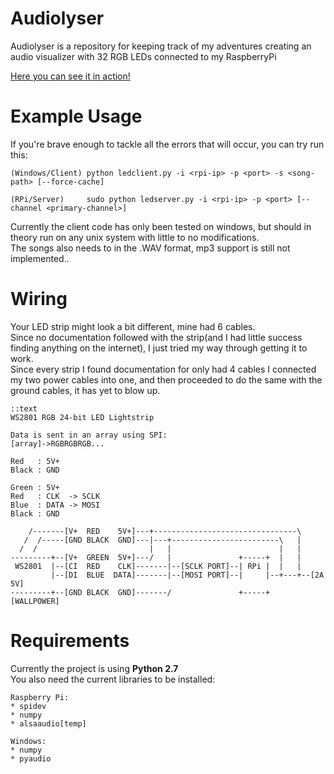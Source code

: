 # Audiolyser #

Audiolyser is a repository for keeping track of my adventures creating an audio visualizer with 32 RGB LEDs connected to my RaspberryPi

[Here you can see it in action!](http://files.milje.me/LightsLightsBaby.webm)

# Example Usage #

If you're brave enough to tackle all the errors that will occur, you can try run this:  
```
(Windows/Client) python ledclient.py -i <rpi-ip> -p <port> -s <song-path> [--force-cache]
```
```
(RPi/Server)     sudo python ledserver.py -i <rpi-ip> -p <port> [--channel <primary-channel>]
```
Currently the client code has only been tested on windows, but should in theory run on any unix system with little to no modifications.  
The songs also needs to in the .WAV format, mp3 support is still not implemented..

# Wiring #
Your LED strip might look a bit different, mine had 6 cables.  
Since no documentation followed with the strip(and I had little success finding anything on the internet), I just tried my way through getting it to work.  
Since every strip I found documentation for only had 4 cables I connected my two power cables into one, and then proceeded to do the same with the ground cables, it has yet to blow up.
```
::text
WS2801 RGB 24-bit LED Lightstrip

Data is sent in an array using SPI:
[array]->RGBRGBRGB...

Red   : 5V+
Black : GND

Green : 5V+
Red   : CLK  -> SCLK
Blue  : DATA -> MOSI
Black : GND

    /-------[V+  RED    5V+]---+--------------------------------\
   /  /-----[GND BLACK  GND]---|---+------------------------\   |
  /  /                         |   |                        |   |
---------+--[V+  GREEN  5V+]---/   |               +-----+  |   |
 WS2801  |--[CI  RED    CLK]-------|--[SCLK PORT]--| RPi |  |   |
         |--[DI  BLUE  DATA]-------|--[MOSI PORT]--|     |--+---+--[2A 5V]
---------+--[GND BLACK  GND]-------/               +-----+       [WALLPOWER]
```

# Requirements #
Currently the project is using **Python 2.7**  
You also need the current libraries to be installed:  
```
Raspberry Pi: 
* spidev  
* numpy  
* alsaaudio[temp]  

Windows:  
* numpy  
* pyaudio  
```
